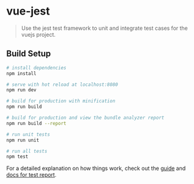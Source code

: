 # vue-jest

> Use the jest test framework to unit and integrate test cases for the vuejs project.

## Build Setup

``` bash
# install dependencies
npm install

# serve with hot reload at localhost:8080
npm run dev

# build for production with minification
npm run build

# build for production and view the bundle analyzer report
npm run build --report

# run unit tests
npm run unit

# run all tests
npm test
```

For a detailed explanation on how things work, check out the [guide](https://github.com/lenvonsam/vue-jest-test/wiki/*-Vue-jest-test-%E5%BC%95%E8%A8%80) and [docs for test report](https://juejin.im/user/5833ab843923c7006b027784).

